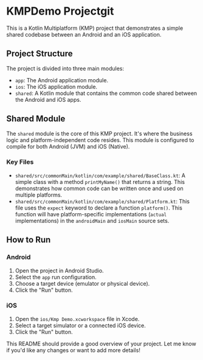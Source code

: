 # KMPDemo Projectgit

This is a Kotlin Multiplatform (KMP) project that demonstrates a simple shared codebase between an Android and an iOS application.

## Project Structure

The project is divided into three main modules:

- `app`: The Android application module.
- `ios`: The iOS application module.
- `shared`: A Kotlin module that contains the common code shared between the Android and iOS apps.

## Shared Module

The `shared` module is the core of this KMP project. It's where the business logic and platform-independent code resides. This module is configured to compile for both Android (JVM) and iOS (Native).

### Key Files

- `shared/src/commonMain/kotlin/com/example/shared/BaseClass.kt`: A simple class with a method `printMyName()` that returns a string. This demonstrates how common code can be written once and used on multiple platforms.
- `shared/src/commonMain/kotlin/com/example/shared/Platform.kt`: This file uses the `expect` keyword to declare a function `platform()`. This function will have platform-specific implementations (`actual` implementations) in the `androidMain` and `iosMain` source sets.

## How to Run

### Android

1. Open the project in Android Studio.
2. Select the `app` run configuration.
3. Choose a target device (emulator or physical device).
4. Click the "Run" button.

### iOS

1. Open the `ios/Kmp Demo.xcworkspace` file in Xcode.
2. Select a target simulator or a connected iOS device.
3. Click the "Run" button.

This README should provide a good overview of your project. Let me know if you'd like any changes or want to add more details!
